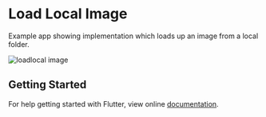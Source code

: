 # Load Local Image

Example app showing implementation which loads up an image from a local folder.


![loadlocal image](https://user-images.githubusercontent.com/74393555/99682338-eaf52380-2aa0-11eb-9ab3-14ad62629f1e.png)


## Getting Started

For help getting started with Flutter, view online [documentation](http://flutter.dev/).
